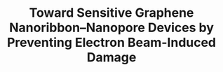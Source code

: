 ---
layout: post
title: Toward Sensitive Graphene Nanoribbon–Nanopore Devices by Preventing Electron Beam-Induced Damage
link: http://pubs.acs.org/doi/abs/10.1021/nn405112m
img: assets/img/nodna2.jpg
authors: Matthew Puster, Julio A. Rodriguez-Manzo, Adrian Balan, and Marija Drndić
---